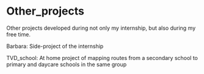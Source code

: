 # Other_projects
Other projects developed during not only my internship, but also during my free time.

Barbara: Side-project of the internship

TVD_school: At home project of mapping routes from a secondary school to primary and daycare schools in the same group
